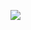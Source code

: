 ![](https://www.nta.go.jp/tmp/57767866-c4ef-49c3-b539-088636a80375/images/0741aa9c3fb3b1784114f6eaaedfadbe8b3b8b9ecb6caf2832a17c9086f155c7.jpg)